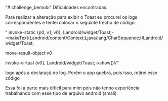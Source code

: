 "# challenge_bemobi" 
Dificuldades encontradas:

Para realizar a alteração para exibir o Toast eu procurei os logs correspondentes e tentei colocar o seguinte trecho de código:

" invoke-static {p0, v1, v0}, Landroid/widget/Toast;->makeText(Landroid/content/Context;Ljava/lang/CharSequence;I)Landroid/widget/Toast;

  move-result-object v0

  invoke-virtual {v0}, Landroid/widget/Toast;->show()V"
  
logo após a declaraçã do log.
Porém o app quebra, pois isso, retirei esse código

Essa foi a parte mais difícil para mim pois não tenho experiência trabalhando com esse tipo de arquivo android (smali).
